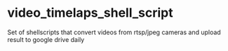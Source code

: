 # video_timelaps_shell_script
Set of shellscripts that convert videos from rtsp/jpeg cameras and upload result to google drive daily
